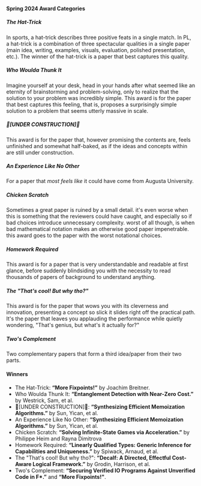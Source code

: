 #### Spring 2024 Award Categories

##### The Hat-Trick

In sports, a hat-trick describes three positive feats in a single match. In PL, a hat-trick is a combination of three spectacular qualities in a single paper (main idea, writing, examples, visuals, evaluation, polished presentation, etc.). The winner of the hat-trick is a paper that best captures this quality.

##### Who Woulda Thunk It

Imagine yourself at your desk, head in your hands after what seemed like an eternity of brainstorming and problem-solving, only to realize that the solution to your problem was incredibly simple. This award is for the paper that best captures this feeling, that is, proposes a surprisingly simple solution to a problem that seems utterly massive in scale.

##### 🚧[UNDER CONSTRUCTION]🚧

This award is for the paper that, however promising the contents are, feels unfinished and somewhat half-baked, as if the ideas and concepts within are still under construction.

##### An Experience Like No Other

For a paper that _most feels like_ it could have come from Augusta University.

##### Chicken Scratch

Sometimes a great paper is ruined by a small detail. it's even worse when this is something that the reviewers could have caught, and especially so if bad choices introduce unnecessary complexity. worst of all though, is when bad mathematical notation makes an otherwise good paper impenetrable. this award goes to the paper with the worst notational choices.

##### Homework Required

This award is for a paper that is very understandable and readable at first glance, before suddenly blindsiding you with the necessity to read thousands of papers of background to understand anything.

##### The "That's cool! But why tho?"

This award is for the paper that wows you with its cleverness and innovation, presenting a concept so slick it slides right off the practical path. It's the paper that leaves you applauding the performance while quietly wondering, "That's genius, but what's it actually for?"

##### Two's Complement

Two complementary papers that form a third idea/paper from their two parts.


#### Winners

* The Hat-Trick: **“More Fixpoints!”** by Joachim Breitner.
* Who Woulda Thunk It: **“Entanglement Detection with Near-Zero Cost.”** by Westrick, Sam, et al.
* 🚧[UNDER CONSTRUCTION]🚧: **“Synthesizing Efficient Memoization Algorithms.”** by Sun, Yican, et al.
* An Experience Like No Other: **“Synthesizing Efficient Memoization Algorithms.”** by Sun, Yican, et al.
* Chicken Scratch: **“Solving Infinite-State Games via Acceleration.”** by  Philippe Heim and Rayna Dimitrova
* Homework Required: **“Linearly Qualified Types: Generic Inference for Capabilities and Uniqueness.”** by Spiwack, Arnaud, et al.
* The "That's cool! But why tho?": **“Decalf: A Directed, Effectful Cost-Aware Logical Framework.”** by Grodin, Harrison, et al.
* Two's Complement: **“Securing Verified IO Programs Against Unverified Code in F\*.”** and **“More Fixpoints!"**.